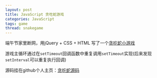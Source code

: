 ```yaml
---
layout: post
title: JavaScript 贪吃蛇游戏
categories: JavaScript
tags: game
thread: snakegame
---
```


端午节家里断网，用jQuery + CSS + HTML 写了一个[贪吃蛇小游戏](http://github.shanechu.com/snake/index.html)

游戏主循环通过在`setTimeout`回调函数中重复调用`setTimeout`实现(后来发现`setInterval`可以重复执行回调)

源码挂在github个人主页：[贪吃蛇源码](https://github.com/enginzhu/enginzhu.github.io/tree/master/snake)
